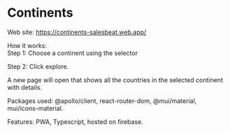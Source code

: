 # Continents

Web site: https://continents-salesbeat.web.app/

How it works:</br>
Step 1:
Choose a continent using the selector

Step 2:
Click explore.

A new page will open that shows all the countries in the selected continent with details.</br>

Packages used: @apollo/client, react-router-dom, @mui/material, mui/icons-material.</br>

Features: PWA, Typescript, hosted on firebase.</br>
